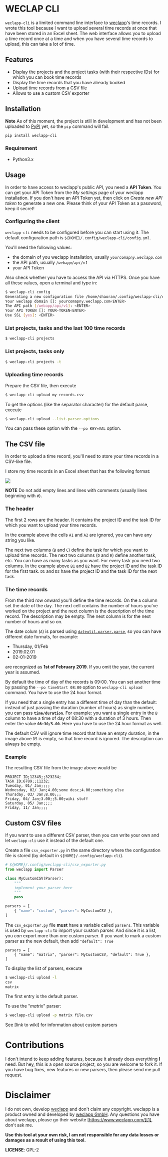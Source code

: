 # WECLAP CLI

`weclapp-cli` is a limited command line interface to [weclapp][1]'s time records. I wrote this
tool because I want to upload several time records at once that have been stored in an Excel
sheet. The web interface allows you to upload a time record once at a time and when you have
several time records to upload, this can take a lot of time.

## Features

- Display the projects and the project tasks (with their respective IDs) for which you can
book time records
- Display the time records that you have already booked
- Upload time records from a CSV file
- Allows to use a custom CSV exporter

## Installation

**Note** As of this moment, the project is still in development and has not been uploaded to
[PyPI][2] yet, so the `pip` command will fail.

```bash
pip install weclapp-cli
```

### Requirement

- Python3.x

## Usage

In order to have access to weclapp's public API, you need a **API Token**. You can get your
API Token from the *My settings* page of your weclapp installation. If you don't have an API
Token yet, then click on *Create new API token* to generate a new one. Please think of your
API Token as a password, keep it secret!

### Configuring the client

`weclapp-cli` needs to be configured before you can start using it.
The default configuration path is `${HOME}/.config/weclapp-cli/config.yml`.

You'll need the following values:

- the domain of you weclapp installation, usually *`yourcomapny.weclapp.com`*
- the API path, usually *`/webapp/api/v1`*
- your API Token

Also check whether you have to access the API via HTTPS. Once you have all these values,
open a terminal and type in:

```bash
$ weclapp-cli config
Generating a new configuration file /home/shaoran/.config/weclapp-cli/config.yml
Your weclapp domain []: yourcomapny.weclapp.com<ENTER>
The API path [/webapp/api/v1]: <ENTER>
Your API TOKEN []: YOUR-TOKEN<ENTER>
Use SSL [yes]: <ENTER>
```

### List projects, tasks and the last 100 time records

```bash
$ weclapp-cli projects
```

### List projects, tasks only

```bash
$ weclapp-cli projects -t
```

### Uploading time records

Prepare the CSV file, then execute

```bash
$ weclapp-cli upload my-records.csv
```

To get the options (like the separator character) for the default parse, execute

```bash
$ weclapp-cli upload --list-parser-options
```

You can pass these option with the `--po KEY=VAL` option.


## The CSV file

In order to upload a time record, you'll need to store your time records in a CSV-like file.

I store my time records in an Excel sheet that has the following format:

![][time-sheet]

**NOTE** Do not add empty lines and lines with comments (usually lines beginning with `#`).

### The header

The first 2 rows are the header. It contains the project ID and the task ID for which you want
to upload your time records.

In the example above the cells  `A1` and `A2` are ignored, you can have any string you like.

The next two columns (`B` and `C`) define the task for which you want to upload time records. The next
two columns (`D` and `E`) define another task, etc. You can have as many tasks as you want. For every
task you need two columns. In the example above `B1` and `B2` have the project ID and the task ID for the
first task. `D1` and `D2` have the project ID and the task ID for the next task.

### The time records

From the third row onward you'll define the time records. On the `A` column set the date of the day. The next
cell contains the number of hours you've worked on the project and the next column is the description of
the time record. The description may be empty. The next column is for the next number of hours and so on.

The date colum (`A`) is parsed using [`dateutil.parser.parse`][3], so you can have different date formats,
for example:

- Thursday, 01/Feb
- 2019.02.01
- 02-01-2019

are recognized as **1st of February 2019**. If you omit the year, the current year is assumed.

By default the time of day of the records is 09:00. You can set another time by passing the
`--po timeStart 08:00` option to `weclapp-cli upload` command. You have to use the 24 hour format.

If you need that a single entry has a different time of day than the default: instead of just passing
the duration (number of hours) as single number, you can pass **`time/duration`**. For example: you want
a single entry in the `B` column to have a time of day of 08:30 with a duration of 3 hours. Then enter the
value **`08:30/5.00`**. Here you have to use the 24 hour format as well.

The default CSV will ignore time record that have an empty duration, in the image above `D5` is empty, so
that time record is ignored. The description can always be empty.

### Example

The resulting CSV file from the image above would be

    PROJECT ID;12345;;323234;
    TASK ID;6789;;11232;
    Tuesday, 01/ Jan;;;;
    Wednesday, 02/ Jan;4.00;some desc;4.00;something else
    Thursday, 03/ Jan;8.00;;;
    Friday, 04/ Jan;3.00;;5.00;wiki stuff
    Saturday, 05/ Jan;;;;
    Friday, 11/ Jan;;;;


## Custom CSV files

If you want to use a different CSV parser, then you can write your own and let `weclapp-cli` use it
instead of the default one.

Create a file `csv_exporter.py` in the same directory where the configuration file is stored
(by default in `${HOME}/.config/weclapp-cli`).


```python
# ${HOME}/.config/weclapp-cli/csv_exporter.py
from weclapp import Parser

class MyCustomCSV(Parser):
    """
    implement your parser here
    """
    pass

parsers = [
    { "name": "custom", "parser": MyCustomCSV },
]
```

The `csv_exporter.py` file **must** have a variable called `parsers`. This variable is used by
`weclapp-cli` to import your custom parser. And since it is a list, you *can* export more than
one custom parser. If you want to mark a custom parser as the new default, then add
`"default": True`

```
parsers = [
    { "name": "matrix", "parser": MyCustomCSV, "default": True },
]
```

To display the list of parsers, execute

```bash
$ weclapp-cli upload -l
csv
matrix
```

The first entry is the default parser.

To use the "*matrix*" parser:

```bash
$ weclapp-cli upload -p matrix file.csv
```

See [link to wiki] for information about custom parsers

# Contributions

I don't intend to keep adding features, because it already does everything **I** need. But hey,
this is a open source project, so you are welcome to fork it. If you have bug fixes, new features
or new parsers, then please send me pull request.

# Disclaimer

I do not own, develop [weclapp][1] and don't claim any copyright. weclapp is a product owned and
developed by [weclapp GmbH][4]. Any questions you have about weclapp, please go their website
[https://www.weclapp.com/][1], don't ask me.

**Use this tool at your own risk, I am not responsible for any data losses or damages
as a result of using this tool.**


**LICENSE**: GPL-2

[1]: https://www.weclapp.com/
[2]: https://pypi.org/
[3]: https://dateutil.readthedocs.io/en/stable/parser.html#dateutil.parser.parse
[time-sheet]: wiki/images/time-sheet.png
[4]: https://www.weclapp.com/de/impressum/

